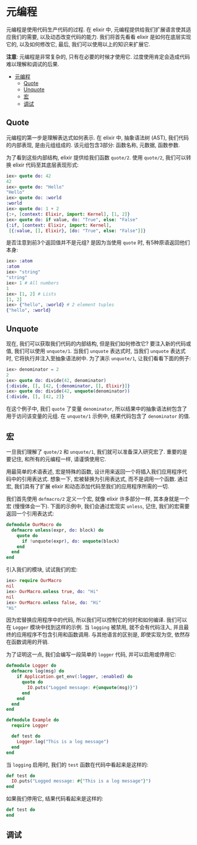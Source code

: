 # 元编程

元编程是使用代码生产代码的过程. 在 elixir 中, 元编程提供给我们扩展语言使其适应我们的需要, 以及动态改变代码的能力. 我们将首先看看 elixir 是如何在底层实现它的, 以及如何修改它, 最后, 我们可以使用以上的知识来扩展它.

**注意**: 元编程是非常复杂的, 只有在必要的时候才使用它. 过度使用肯定会造成代码难以理解和调试的后果.

<!-- TOC -->

- [元编程](#%E5%85%83%E7%BC%96%E7%A8%8B)
    - [Quote](#quote)
    - [Unquote](#unquote)
    - [宏](#%E5%AE%8F)
    - [调试](#%E8%B0%83%E8%AF%95)

<!-- /TOC -->

## Quote
元编程的第一步是理解表达式如何表示. 在 elixir 中, 抽象语法树 (AST), 我们代码的内部表现, 是由元组组成的. 该元组包含3部分: 函数名称, 元数据, 函数参数.

为了看到这些内部结构, elixir 提供给我们函数 `quote/2`. 使用 `quote/2`, 我们可以转换 elixir 代码至其底层表现形式:
```elixir
iex> quote do: 42
42
iex> quote do: "Hello"
"Hello"
iex> quote do: :world
:world
iex> quote do: 1 + 2
{:+, [context: Elixir, import: Kernel], [1, 2]}
iex> quote do: if value, do: "True", else: "False"
{:if, [context: Elixir, import: Kernel],
 [{:value, [], Elixir}, [do: "True", else: "False"]]}
```

是否注意到前3个返回值并不是元组? 是因为当使用 `quote` 时, 有5种原语返回他们本身:
```elixir
iex> :atom
:atom
iex> "string"
"string"
iex> 1 # All numbers
1
iex> [1, 2] # Lists
[1, 2]
iex> {"hello", :world} # 2 element tuples
{"hello", :world}
```

## Unquote
现在, 我们可以获取我们代码的内部结构, 但是我们如何修改它? 要注入新的代码或值, 我们可以使用 `unquote/1`. 当我们 `unquote` 表达式时, 当我们 `unquote` 表达式时, 它将执行并注入至抽象语法树中. 为了演示 `unquote/1`, 让我们看看下面的例子:
```elixir
iex> denominator = 2
2
iex> quote do: divide(42, denominator)
{:divide, [], [42, {:denominator, [], Elixir}]}
iex> quote do: divide(42, unquote(denominator))
{:divide, [], [42, 2]}
```

在这个例子中, 我们 `quote` 了变量 `denominator`, 所以结果中的抽象语法树包含了用于访问该变量的元组. 在 `unquote/1` 示例中, 结果代码包含了 `denominator` 的值.

## 宏
一旦我们理解了 `quote/2` 和 `unquote/1`, 我们就可以准备深入研究宏了. 重要的是要记住, 和所有的元编程一样, 请谨慎使用它.

用最简单的术语表述, 宏是特殊的函数, 设计用来返回一个将插入我们应用程序代码中的引用表达式. 想象一下, 宏被替换为引用表达式, 而不是调用一个函数. 通过宏, 我们具有了扩展 elixir 和动态添加代码至我们的应用程序所需的一切.

我们首先使用 `defmacro/2` 定义一个宏, 就像 elixir 许多部分一样, 其本身就是一个宏 (慢慢体会一下). 下面的示例中, 我们会通过宏现实 `unless`, 记住, 我们的宏需要返回一个引用表达式:
```elixir
defmodule OurMacro do
  defmacro unless(expr, do: block) do
    quote do
      if !unquote(expr), do: unquote(block)
    end
  end
end
```

引入我们的模块, 试试我们的宏:
```elixir
iex> require OurMacro
nil
iex> OurMacro.unless true, do: "Hi"
nil
iex> OurMacro.unless false, do: "Hi"
"Hi"
```

因为宏替换应用程序中的代码, 所以我们可以控制它的何时和如何编译. 我们可以在 `Logger` 模块中找到这样的示例. 当 `logging` 被禁用, 就不会有代码注入, 并且最终的应用程序不包含引用和函数调用. 与其他语言的区别是, 即使实现为空, 依然存在函数调用的开销.

为了证明这一点, 我们会编写一段简单的 `logger` 代码, 并可以启用或停用它:
```elixir
defmodule Logger do
  defmacro log(msg) do
    if Application.get_env(:logger, :enabled) do
      quote do
        IO.puts("Logged message: #{unquote(msg)}")
      end
    end
  end
end

defmodule Example do
  require Logger

  def test do
    Logger.log("This is a log message")
  end
end
```

当 `logging` 启用时, 我们的 `test` 函数在代码中看起来是这样的:
```elixir
def test do
  IO.puts("Logged message: #{"This is a log message"}")
end
```

如果我们停用它, 结果代码看起来是这样的:
```elixir
def test do
end
```

## 调试
